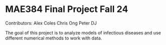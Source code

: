 # MAE384 Final Project Fall 24
Contributors:
Alex Coles
Chris Ong
Peter
DJ

The goal of this project is to analyze models of infectious diseases and use different numerical methods to work with data.
